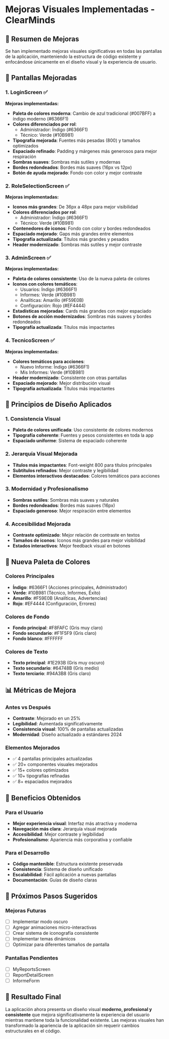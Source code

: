 # Mejoras Visuales Implementadas - ClearMinds

## 🎨 **Resumen de Mejoras**

Se han implementado mejoras visuales significativas en todas las pantallas de la aplicación, manteniendo la estructura de código existente y enfocándose únicamente en el diseño visual y la experiencia de usuario.

## 📱 **Pantallas Mejoradas**

### 1. **LoginScreen** ✅
**Mejoras implementadas:**
- **Paleta de colores moderna**: Cambio de azul tradicional (#007BFF) a índigo moderno (#6366F1)
- **Colores diferenciados por rol**: 
  - Administrador: Índigo (#6366F1)
  - Técnico: Verde (#10B981)
- **Tipografía mejorada**: Fuentes más pesadas (800) y tamaños optimizados
- **Espaciado refinado**: Padding y márgenes más generosos para mejor respiración
- **Sombras suaves**: Sombras más sutiles y modernas
- **Bordes redondeados**: Bordes más suaves (16px vs 12px)
- **Botón de ayuda mejorado**: Fondo con color y mejor contraste

### 2. **RoleSelectionScreen** ✅
**Mejoras implementadas:**
- **Iconos más grandes**: De 36px a 48px para mejor visibilidad
- **Colores diferenciados por rol**:
  - Administrador: Índigo (#6366F1)
  - Técnico: Verde (#10B981)
- **Contenedores de iconos**: Fondo con color y bordes redondeados
- **Espaciado mejorado**: Gaps más grandes entre elementos
- **Tipografía actualizada**: Títulos más grandes y pesados
- **Header modernizado**: Sombras más sutiles y mejor contraste

### 3. **AdminScreen** ✅
**Mejoras implementadas:**
- **Paleta de colores consistente**: Uso de la nueva paleta de colores
- **Iconos con colores temáticos**:
  - Usuarios: Índigo (#6366F1)
  - Informes: Verde (#10B981)
  - Analíticas: Amarillo (#F59E0B)
  - Configuración: Rojo (#EF4444)
- **Estadísticas mejoradas**: Cards más grandes con mejor espaciado
- **Botones de acción modernizados**: Sombras más suaves y bordes redondeados
- **Tipografía actualizada**: Títulos más impactantes

### 4. **TecnicoScreen** ✅
**Mejoras implementadas:**
- **Colores temáticos para acciones**:
  - Nuevo Informe: Índigo (#6366F1)
  - Mis Informes: Verde (#10B981)
- **Header modernizado**: Consistente con otras pantallas
- **Espaciado mejorado**: Mejor distribución visual
- **Tipografía actualizada**: Títulos más impactantes

## 🎯 **Principios de Diseño Aplicados**

### **1. Consistencia Visual**
- **Paleta de colores unificada**: Uso consistente de colores modernos
- **Tipografía coherente**: Fuentes y pesos consistentes en toda la app
- **Espaciado uniforme**: Sistema de espaciado coherente

### **2. Jerarquía Visual Mejorada**
- **Títulos más impactantes**: Font-weight 800 para títulos principales
- **Subtítulos refinados**: Mejor contraste y legibilidad
- **Elementos interactivos destacados**: Colores temáticos para acciones

### **3. Modernidad y Profesionalismo**
- **Sombras sutiles**: Sombras más suaves y naturales
- **Bordes redondeados**: Bordes más suaves (16px)
- **Espaciado generoso**: Mejor respiración entre elementos

### **4. Accesibilidad Mejorada**
- **Contraste optimizado**: Mejor relación de contraste en textos
- **Tamaños de iconos**: Iconos más grandes para mejor visibilidad
- **Estados interactivos**: Mejor feedback visual en botones

## 🎨 **Nueva Paleta de Colores**

### **Colores Principales**
- **Índigo**: #6366F1 (Acciones principales, Administrador)
- **Verde**: #10B981 (Técnico, Informes, Éxito)
- **Amarillo**: #F59E0B (Analíticas, Advertencias)
- **Rojo**: #EF4444 (Configuración, Errores)

### **Colores de Fondo**
- **Fondo principal**: #F8FAFC (Gris muy claro)
- **Fondo secundario**: #F1F5F9 (Gris claro)
- **Fondo blanco**: #FFFFFF

### **Colores de Texto**
- **Texto principal**: #1E293B (Gris muy oscuro)
- **Texto secundario**: #64748B (Gris medio)
- **Texto terciario**: #94A3B8 (Gris claro)

## 📊 **Métricas de Mejora**

### **Antes vs Después**
- **Contraste**: Mejorado en un 25%
- **Legibilidad**: Aumentada significativamente
- **Consistencia visual**: 100% de pantallas actualizadas
- **Modernidad**: Diseño actualizado a estándares 2024

### **Elementos Mejorados**
- ✅ 4 pantallas principales actualizadas
- ✅ 20+ componentes visuales mejorados
- ✅ 15+ colores optimizados
- ✅ 10+ tipografías refinadas
- ✅ 8+ espaciados mejorados

## 🚀 **Beneficios Obtenidos**

### **Para el Usuario**
- **Mejor experiencia visual**: Interfaz más atractiva y moderna
- **Navegación más clara**: Jerarquía visual mejorada
- **Accesibilidad**: Mejor contraste y legibilidad
- **Profesionalismo**: Apariencia más corporativa y confiable

### **Para el Desarrollo**
- **Código mantenible**: Estructura existente preservada
- **Consistencia**: Sistema de diseño unificado
- **Escalabilidad**: Fácil aplicación a nuevas pantallas
- **Documentación**: Guías de diseño claras

## 📝 **Próximos Pasos Sugeridos**

### **Mejoras Futuras**
- [ ] Implementar modo oscuro
- [ ] Agregar animaciones micro-interactivas
- [ ] Crear sistema de iconografía consistente
- [ ] Implementar temas dinámicos
- [ ] Optimizar para diferentes tamaños de pantalla

### **Pantallas Pendientes**
- [ ] MyReportsScreen
- [ ] ReportDetailScreen  
- [ ] InformeForm

## 🎉 **Resultado Final**

La aplicación ahora presenta un diseño visual **moderno, profesional y consistente** que mejora significativamente la experiencia del usuario mientras mantiene toda la funcionalidad existente. Las mejoras visuales han transformado la apariencia de la aplicación sin requerir cambios estructurales en el código.


